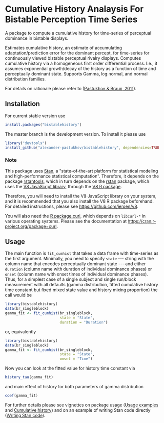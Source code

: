 # Cumulative History Analaysis For Bistable Perception Time Series

A package to compute a cumulative history for time-series of perceptual
dominance in bistable displays.

Estimates cumulative history, an estimate of accumulating
adaptation/prediction error for the dominant percept, for time-series
for continuously viewed bistable perceptual rivalry displays. Computes
cumulative history via a homogeneous first order differential process.
I.e., it assumes exponential growth/decay of the history as a function
of time and perceptually dominant state. Supports Gamma, log normal, and
normal distribution families.

For details on rationale please refer to
([Pastukhov & Braun, 2011](https://doi.org/10.1167/11.10.12)).

## Installation

For current stable version use

```r
install.packages("bistablehistory")
```

The master branch is the development version. To install it please use

```r
library("devtools")
install_github("alexander-pastukhov/bistablehistory", dependencies=TRUE)
```

### Note

This package uses [Stan](https://mc-stan.org), a "state-of-the-art
platform for statistical modeling and high-performance statistical
computation". Therefore, it depends on the package
[rstantools](https://cran.r-project.org/package=rstantools), which in
turn depends on the [rstan](https://cran.r-project.org/package=rstan)
package, which uses the [V8 JavaScript library](https://v8.dev), through
the [V8 R package](https://cran.r-project.org/package=V8).

Therefore, you will need to install the V8 JavaScript library on your
system, and it is recommended that you also install the V8 R package
beforehand. For detailed instructions, please see
https://github.com/jeroen/v8.

You will also need the [R package
curl](https://cran.r-project.org/package=curl), which depends on
`libcurl-*` in various operating systems. Please see the documentation
at https://cran.r-project.org/package=curl.

## Usage

The main function is `fit_cumhist` that takes a data frame with
time-series as the first argument. Minimally, you need to specify `state`
--- string with the column name that encodes perceptually dominant state
--- and either `duration` (column name with duration of individual
dominance phases) or `onset` (column name with onset times of individual
dominance phases). Thus, for a simplest case of a single subject and
single run/block measurement with all defaults (gamma distribution,
fitted cumulative history time constant but fixed mixed state value and
history mixing proportion) the call would be

```r
library(bistablehistory)
data(br_singleblock)
gamma_fit <- fit_cumhist(br_singleblock,
                         state = "State",
                         duration = "Duration")
```

or, equivalently

```r
library(bistablehistory)
data(br_singleblock)
gamma_fit <- fit_cumhist(br_singleblock,
                         state = "State",
                         onset = "Time")
```

Now you can look at the fitted value for history time constant via

```r
history_tau(gamma_fit)
```

and main effect of history for both parameters of gamma distribution

```r
coef(gamma_fit)
```

For further details please see vignettes on package usage ([Usage
examples](https://cran.r-project.org/web/packages/bistablehistory/vignettes/usage-examples.html)
and [Cumulative
history](https://cran.r-project.org/web/packages/bistablehistory/vignettes/cumulative-history.html))
and on an example of writing Stan code directly ([Writing Stan
code](https://cran.r-project.org/web/packages/bistablehistory/vignettes/writing-stan-code.html)).
